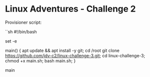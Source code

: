 # Linux Adventures - Challenge 2

Provisioner script:

``sh
#!/bin/bash

set -e 

main()
{
   apt update && apt install -y git;
   cd /root
      git clone https://github.com/jdv-c2/linux-challenge-3.git;
   cd linux-challenge-3;
   chmod +x main.sh;
   bash main.sh;
}

main
```   

